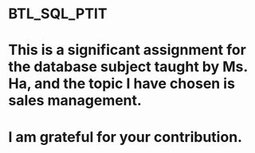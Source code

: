 # BTL_SQL_PTIT
# This is a significant assignment for the database subject taught by Ms. Ha, and the topic I have chosen is sales management.
# I am grateful for your contribution.
